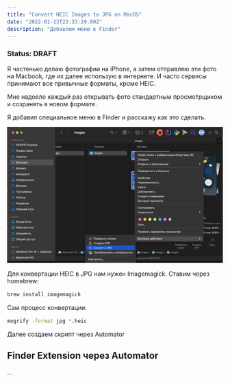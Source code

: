 ```yaml
---
title: "Convert HEIC Images to JPG on MacOS"
date: "2022-01-13T23:33:29.00Z"
description: "Добавлем меню в Finder"
---
```


### Status: DRAFT


Я частенько делаю фотографии на iPhone, а затем отправляю эти фото на Macbook, где их далее использую в интернете.
И часто сервисы принимают все привычные форматы, кроме HEIC.

Мне надоело каждый раз открывать фото стандартным просмотрщиком и созранять в новом формате.

Я добавил специальное меню в Finder и расскажу как это сделать.

![geekjob](https://raw.githubusercontent.com/geekjob/gatsby-starter-blog/main/content/blog/Convert-HEIC-Images-to-JPG-MacOS/img1.png)

Для конвертации HEIC в JPG нам нужен Imagemagick. Ставим через homebrew:

```bash
brew install imagemagick
```

Сам процесс конвертации:

```bash
mogrify -format jpg *.heic
```

Далее создаем скрипт через Automator

## Finder Extension через Automator
...
